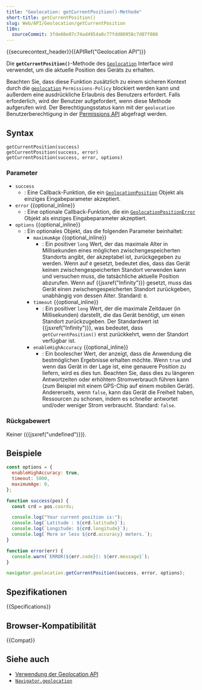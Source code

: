 ```yaml
---
title: "Geolocation: getCurrentPosition()-Methode"
short-title: getCurrentPosition()
slug: Web/API/Geolocation/getCurrentPosition
l10n:
  sourceCommit: 3fde60e07c74ad4954a0c77fdd80958c7d07f088
---
```


{{securecontext_header}}{{APIRef("Geolocation API")}}

Die **`getCurrentPosition()`**-Methode des [`Geolocation`](/de/docs/Web/API/Geolocation) Interface wird verwendet, um die aktuelle Position des Geräts zu erhalten.

Beachten Sie, dass diese Funktion zusätzlich zu einem sicheren Kontext durch die [`geolocation`](/de/docs/Web/HTTP/Headers/Permissions-Policy/geolocation) `Permissions-Policy` blockiert werden kann und außerdem eine ausdrückliche Erlaubnis des Benutzers erfordert.
Falls erforderlich, wird der Benutzer aufgefordert, wenn diese Methode aufgerufen wird.
Der Berechtigungsstatus kann mit der `geolocation` Benutzerberechtigung in der [Permissions API](/de/docs/Web/API/Permissions_API) abgefragt werden.

## Syntax

```js-nolint
getCurrentPosition(success)
getCurrentPosition(success, error)
getCurrentPosition(success, error, options)
```

### Parameter

- `success`
  - : Eine Callback-Funktion, die ein [`GeolocationPosition`](/de/docs/Web/API/GeolocationPosition) Objekt als einziges Eingabeparameter akzeptiert.
- `error` {{optional_inline}}
  - : Eine optionale Callback-Funktion, die ein [`GeolocationPositionError`](/de/docs/Web/API/GeolocationPositionError)
    Objekt als einziges Eingabeparameter akzeptiert.
- `options` {{optional_inline}}
  - : Ein optionales Objekt, das die folgenden Parameter beinhaltet:
    - `maximumAge` {{optional_inline}}
      - : Ein positiver `long` Wert, der das maximale Alter in Millisekunden eines möglichen zwischengespeicherten Standorts angibt, der akzeptabel ist, zurückgegeben zu werden. Wenn auf `0` gesetzt, bedeutet dies, dass das Gerät keinen zwischengespeicherten Standort verwenden kann und versuchen muss, die tatsächliche aktuelle Position abzurufen. Wenn auf {{jsxref("Infinity")}} gesetzt, muss das Gerät einen zwischengespeicherten Standort zurückgeben, unabhängig von dessen Alter. Standard: `0`.
    - `timeout` {{optional_inline}}
      - : Ein positiver `long` Wert, der die maximale Zeitdauer (in Millisekunden) darstellt, die das Gerät benötigt, um einen Standort zurückzugeben. Der Standardwert ist {{jsxref("Infinity")}}, was bedeutet, dass `getCurrentPosition()` erst zurückkehrt, wenn der Standort verfügbar ist.
    - `enableHighAccuracy` {{optional_inline}}
      - : Ein boolescher Wert, der anzeigt, dass die Anwendung die bestmöglichen Ergebnisse erhalten möchte. Wenn `true` und wenn das Gerät in der Lage ist, eine genauere Position zu liefern, wird es dies tun. Beachten Sie, dass dies zu längeren Antwortzeiten oder erhöhtem Stromverbrauch führen kann (zum Beispiel mit einem GPS-Chip auf einem mobilen Gerät). Andererseits, wenn `false`, kann das Gerät die Freiheit haben, Ressourcen zu schonen, indem es schneller antwortet und/oder weniger Strom verbraucht. Standard: `false`.

### Rückgabewert

Keiner ({{jsxref("undefined")}}).

## Beispiele

```js
const options = {
  enableHighAccuracy: true,
  timeout: 5000,
  maximumAge: 0,
};

function success(pos) {
  const crd = pos.coords;

  console.log("Your current position is:");
  console.log(`Latitude : ${crd.latitude}`);
  console.log(`Longitude: ${crd.longitude}`);
  console.log(`More or less ${crd.accuracy} meters.`);
}

function error(err) {
  console.warn(`ERROR(${err.code}): ${err.message}`);
}

navigator.geolocation.getCurrentPosition(success, error, options);
```

## Spezifikationen

{{Specifications}}

## Browser-Kompatibilität

{{Compat}}

## Siehe auch

- [Verwendung der Geolocation API](/de/docs/Web/API/Geolocation_API/Using_the_Geolocation_API)
- [`Navigator.geolocation`](/de/docs/Web/API/Navigator/geolocation)
